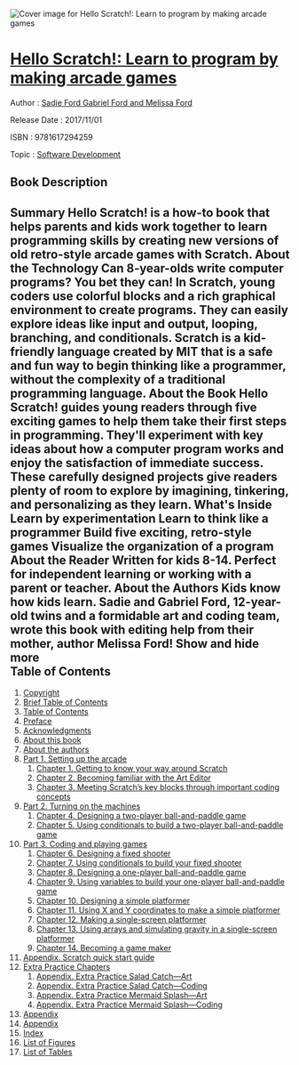 ![Cover image for Hello Scratch!: Learn to program by making arcade games](https://imgdetail.ebookreading.net/cover/cover/web_mobile/EB9781617294259.jpg)

[Hello Scratch!: Learn to program by making arcade games](https://ebookreading.net/view/book/Hello+Scratch%21%3A+Learn+to+program+by+making+arcade+games-EB9781617294259_1.html "Hello Scratch!: Learn to program by making arcade games")
====================================================================================================================

Author : [Sadie Ford Gabriel Ford and Melissa Ford](https://ebookreading.net/search/author/Sadie+Ford+Gabriel+Ford+and+Melissa+Ford)

Release Date : 2017/11/01

ISBN : 9781617294259

Topic : [Software Development](https://ebookreading.net/search/category/software-development)

Book Description
-----------------

 Summary
Hello Scratch! is a how-to book that helps parents and kids work together to learn programming skills by creating new versions of old retro-style arcade games with Scratch.
About the Technology
Can 8-year-olds write computer programs? You bet they can! In Scratch, young coders use colorful blocks and a rich graphical environment to create programs. They can easily explore ideas like input and output, looping, branching, and conditionals. Scratch is a kid-friendly language created by MIT that is a safe and fun way to begin thinking like a programmer, without the complexity of a traditional programming language.
About the Book
Hello Scratch! guides young readers through five exciting games to help them take their first steps in programming. They'll experiment with key ideas about how a computer program works and enjoy the satisfaction of immediate success. These carefully designed projects give readers plenty of room to explore by imagining, tinkering, and personalizing as they learn.
What's Inside
Learn by experimentation
Learn to think like a programmer
Build five exciting, retro-style games
Visualize the organization of a program
About the Reader
Written for kids 8-14. Perfect for independent learning or working with a parent or teacher.
About the Authors
Kids know how kids learn. Sadie and Gabriel Ford, 12-year-old twins and a formidable art and coding team, wrote this book with editing help from their mother, author Melissa Ford!
        Show and hide more                
Table of Contents
-----------------

1. [Copyright](https://ebookreading.net/view/book/Hello+Scratch%21%3A+Learn+to+program+by+making+arcade+games-EB9781617294259_3.html)
1. [Brief Table of Contents](https://ebookreading.net/view/book/Hello+Scratch%21%3A+Learn+to+program+by+making+arcade+games-EB9781617294259_5.html)
1. [Table of Contents](https://ebookreading.net/view/book/Hello+Scratch%21%3A+Learn+to+program+by+making+arcade+games-EB9781617294259_6.html)
1. [Preface](https://ebookreading.net/view/book/Hello+Scratch%21%3A+Learn+to+program+by+making+arcade+games-EB9781617294259_7.html)
1. [Acknowledgments](https://ebookreading.net/view/book/Hello+Scratch%21%3A+Learn+to+program+by+making+arcade+games-EB9781617294259_8.html)
1. [About this book](https://ebookreading.net/view/book/Hello+Scratch%21%3A+Learn+to+program+by+making+arcade+games-EB9781617294259_9.html)
1. [About the authors](https://ebookreading.net/view/book/Hello+Scratch%21%3A+Learn+to+program+by+making+arcade+games-EB9781617294259_10.html)
1. [Part 1. Setting up the arcade](https://ebookreading.net/view/book/Hello+Scratch%21%3A+Learn+to+program+by+making+arcade+games-EB9781617294259_11.html)
    1. [Chapter 1. Getting to know your way around Scratch](https://ebookreading.net/view/book/Hello+Scratch%21%3A+Learn+to+program+by+making+arcade+games-EB9781617294259_12.html)
    1. [Chapter 2. Becoming familiar with the Art Editor](https://ebookreading.net/view/book/Hello+Scratch%21%3A+Learn+to+program+by+making+arcade+games-EB9781617294259_13.html)
    1. [Chapter 3. Meeting Scratch’s key blocks through important coding concepts](https://ebookreading.net/view/book/Hello+Scratch%21%3A+Learn+to+program+by+making+arcade+games-EB9781617294259_14.html)
1. [Part 2. Turning on the machines](https://ebookreading.net/view/book/Hello+Scratch%21%3A+Learn+to+program+by+making+arcade+games-EB9781617294259_15.html)
    1. [Chapter 4. Designing a two-player ball-and-paddle game](https://ebookreading.net/view/book/Hello+Scratch%21%3A+Learn+to+program+by+making+arcade+games-EB9781617294259_16.html)
    1. [Chapter 5. Using conditionals to build a two-player ball-and-paddle game](https://ebookreading.net/view/book/Hello+Scratch%21%3A+Learn+to+program+by+making+arcade+games-EB9781617294259_17.html)
1. [Part 3. Coding and playing games](https://ebookreading.net/view/book/Hello+Scratch%21%3A+Learn+to+program+by+making+arcade+games-EB9781617294259_18.html)
    1. [Chapter 6. Designing a fixed shooter](https://ebookreading.net/view/book/Hello+Scratch%21%3A+Learn+to+program+by+making+arcade+games-EB9781617294259_19.html)
    1. [Chapter 7. Using conditionals to build your fixed shooter](https://ebookreading.net/view/book/Hello+Scratch%21%3A+Learn+to+program+by+making+arcade+games-EB9781617294259_20.html)
    1. [Chapter 8. Designing a one-player ball-and-paddle game](https://ebookreading.net/view/book/Hello+Scratch%21%3A+Learn+to+program+by+making+arcade+games-EB9781617294259_21.html)
    1. [Chapter 9. Using variables to build your one-player ball-and-paddle game](https://ebookreading.net/view/book/Hello+Scratch%21%3A+Learn+to+program+by+making+arcade+games-EB9781617294259_22.html)
    1. [Chapter 10. Designing a simple platformer](https://ebookreading.net/view/book/Hello+Scratch%21%3A+Learn+to+program+by+making+arcade+games-EB9781617294259_23.html)
    1. [Chapter 11. Using X and Y coordinates to make a simple platformer](https://ebookreading.net/view/book/Hello+Scratch%21%3A+Learn+to+program+by+making+arcade+games-EB9781617294259_24.html)
    1. [Chapter 12. Making a single-screen platformer](https://ebookreading.net/view/book/Hello+Scratch%21%3A+Learn+to+program+by+making+arcade+games-EB9781617294259_25.html)
    1. [Chapter 13. Using arrays and simulating gravity in a single-screen platformer](https://ebookreading.net/view/book/Hello+Scratch%21%3A+Learn+to+program+by+making+arcade+games-EB9781617294259_26.html)
    1. [Chapter 14. Becoming a game maker](https://ebookreading.net/view/book/Hello+Scratch%21%3A+Learn+to+program+by+making+arcade+games-EB9781617294259_27.html)
1. [Appendix. Scratch quick start guide](https://ebookreading.net/view/book/Hello+Scratch%21%3A+Learn+to+program+by+making+arcade+games-EB9781617294259_28.html)
1. [Extra Practice Chapters](https://ebookreading.net/view/book/Hello+Scratch%21%3A+Learn+to+program+by+making+arcade+games-EB9781617294259_29.html)
    1. [Appendix. Extra Practice Salad Catch—Art](https://ebookreading.net/view/book/Hello+Scratch%21%3A+Learn+to+program+by+making+arcade+games-EB9781617294259_30.html)
    1. [Appendix. Extra Practice Salad Catch—Coding](https://ebookreading.net/view/book/Hello+Scratch%21%3A+Learn+to+program+by+making+arcade+games-EB9781617294259_31.html)
    1. [Appendix. Extra Practice Mermaid Splash—Art](https://ebookreading.net/view/book/Hello+Scratch%21%3A+Learn+to+program+by+making+arcade+games-EB9781617294259_32.html)
    1. [Appendix. Extra Practice Mermaid Splash—Coding](https://ebookreading.net/view/book/Hello+Scratch%21%3A+Learn+to+program+by+making+arcade+games-EB9781617294259_33.html)
1. [Appendix](https://ebookreading.net/view/book/Hello+Scratch%21%3A+Learn+to+program+by+making+arcade+games-EB9781617294259_34.html)
1. [Appendix](https://ebookreading.net/view/book/Hello+Scratch%21%3A+Learn+to+program+by+making+arcade+games-EB9781617294259_35.html)
1. [Index](https://ebookreading.net/view/book/Hello+Scratch%21%3A+Learn+to+program+by+making+arcade+games-EB9781617294259_36.html)
1. [List of Figures](https://ebookreading.net/view/book/Hello+Scratch%21%3A+Learn+to+program+by+making+arcade+games-EB9781617294259_37.html)
1. [List of Tables](https://ebookreading.net/view/book/Hello+Scratch%21%3A+Learn+to+program+by+making+arcade+games-EB9781617294259_38.html)
